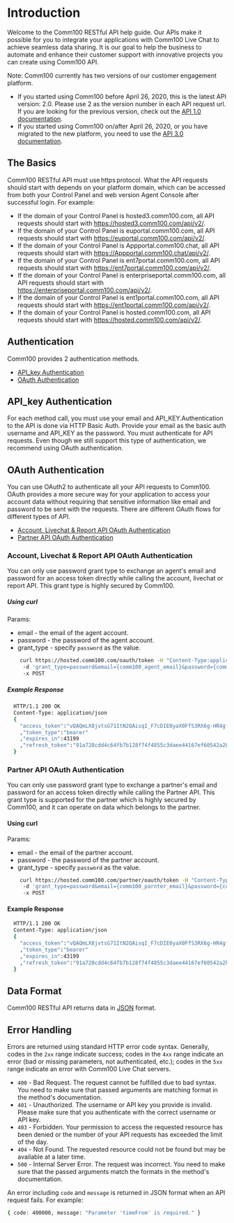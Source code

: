 ﻿# Introduction

Welcome to the Comm100 RESTful API help guide. Our APIs make it possible for you to integrate your applications with Comm100 Live Chat to achieve seamless data sharing. It is our goal to help the business to automate and enhance their customer support with innovative projects you can create using Comm100 API.

Note: Comm100 currently has two versions of our customer engagement platform.

- If you started using Comm100 before April 26, 2020, this is the latest API version: 2.0. Please use 2 as the version number in each API request url. If you are looking for the previous version, check out the [API 1.0 documentation](https://www.comm100.com/doc/api/v1/introduction.htm#/).
- If you started using Comm100 on/after April 26, 2020, or you have migrated to the new platform, you need to use the [API 3.0 documentation](https://www.comm100.com/doc/api/v3/introduction.htm#/).
  
<div>

## The Basics

Comm100 RESTful API must use https protocol. What the API requests should start with depends on your platform domain, which can be accessed from both your Control Panel and web version Agent Console after successful login. For example:


- If the domain of your Control Panel is hosted3.comm100.com, all API requests should start with https://hosted3.comm100.com/api/v2/.
- If the domain of your Control Panel is euportal.comm100.com, all API requests should start with https://euportal.comm100.com/api/v2/.
- If the domain of your Control Panel is Appportal.comm100.chat, all API requests should start with https://Appportal.comm100.chat/api/v2/.
- If the domain of your Control Panel is ent7portal.comm100.com, all API requests should start with https://ent7portal.comm100.com/api/v2/.
- If the domain of your Control Panel is enterpriseportal.comm100.com, all API requests should start with https://enterpriseportal.comm100.com/api/v2/.
- If the domain of your Control Panel is ent1portal.comm100.com, all API requests should start with https://ent1portal.comm100.com/api/v2/.
- If the domain of your Control Panel is hosted.comm100.com, all API requests should start with https://hosted.comm100.com/api/v2/.

</div>
<div>

## Authentication

Comm100 provides 2 authentication methods.

- [API_key Authentication](#API_key-Authentication)
- [OAuth Authentication](#OAuth-Authentication)

</div>
<div>

## API_key Authentication

For each method call, you must use your email and API_KEY.Authentication to the API is done via HTTP Basic Auth. Provide your email as the basic auth username and API_KEY as the password. You must authenticate for API requests. Even though we still support this type of authentication, we recommend using OAuth authentication.

</div>
<div>

## OAuth Authentication

  You can use OAuth2 to authenticate all your API requests to Comm100. OAuth provides a more secure way for your application to access your account data without requiring that sensitive information like email and password to be sent with the requests. There are different OAuth flows for different types of API.

- [Account, Livechat & Report API OAuth Authentication](#account-and-livechat-api-oauth-authentication)
- [Partner API OAuth Authentication](#partner-api-oauth-authentication)

<div>

### Account, Livechat & Report API OAuth Authentication

  You can only use password grant type to exchange an agent's email and password for an access token directly while calling the account, livechat or report API. This grant type is highly secured by Comm100.

##### Using curl

  Params:

- email - the email of the agent account.
- password - the password of the agent account.
- grant_type - specify `password` as the value.

```bash
    curl https://hosted.comm100.com/oauth/token -H "Content-Type:application/x-www-form-urlencoded"  
     -d 'grant_type=password&email={comm100_agent_email}&password={comm100_agent_password}'  
     -x POST
```

##### Example Response

```bash
  HTTP/1.1 200 OK
  Content-Type: application/json
  {
    "access_token":"vQAQmLX8jvtsG71ItN2QAisqI_F7cDIE0yaX0FfS3RX6g-HR4gfHSVMaOukomYJiJX0Q"
    ,"token_type":"bearer"
    ,"expires_in":43199
    ,"refresh_token":"91a728cdd4c64fb7b128f74f4855c3daee44167ef60542a2b45c21e16373ed02"
  }
```

### Partner API OAuth Authentication

  You can only use password grant type to exchange a partner's email and password for an access token directly while calling the Partner API. This grant type is supported for the partner which is highly secured by Comm100, and it can operate on data which belongs to the partner.

#### Using curl

  Params:

- email - the email of the partner account.
- password - the password of the partner account.
- grant_type - specify `password` as the value.

```bash
    curl https://hosted.comm100.com/partner/oauth/token -H "Content-Type:application/x-www-form-urlencoded"  
     -d 'grant_type=password&email={comm100_parnter_email}&password={comm100_partner_password}'  
     -x POST
```

#### Example Response

```bash
  HTTP/1.1 200 OK
  Content-Type: application/json
  {
    "access_token":"vQAQmLX8jvtsG71ItN2QAisqI_F7cDIE0yaX0FfS3RX6g-HR4gfHSVMaOukomYJiJX0Q"
    ,"token_type":"bearer"
    ,"expires_in":43199
    ,"refresh_token":"91a728cdd4c64fb7b128f74f4855c3daee44167ef60542a2b45c21e16373ed02"
  }
```

</div>
</div>
<div>

## Data Format

Comm100 RESTful API returns data in [JSON](https://en.wikipedia.org/wiki/JSON) format.

</div>
<div>

## Error Handling

Errors are returned using standard HTTP error code syntax. Generally, codes in the `2xx` range indicate success; codes in the `4xx` range indicate an error (bad or missing parameters, not authenticated, etc.); codes in the `5xx` range indicate an error with Comm100 Live Chat servers.

- `400` - Bad Request. The request cannot be fulfilled due to bad syntax. You need to make sure that passed arguments are matching format in the method's documentation.
- `401` - Unauthorized. The username or API key you provide is invalid. Please make sure that you authenticate with the correct username or API key.
- `403` - Forbidden. Your permission to access the requested resource has been denied or the number of your API requests has exceeded the limit of the day.
- `404` - Not Found. The requested resource could not be found but may be available at a later time.
- `500` - Internal Server Error. The request was incorrect. You need to make sure that the passed arguments match the formats in the method's documentation.

An error including `code` and `message` is returned in JSON format when an API request fails. For example:

```bash
{ code: 400000, message: "Parameter 'timeFrom' is required." }
```

</div>
&#32;